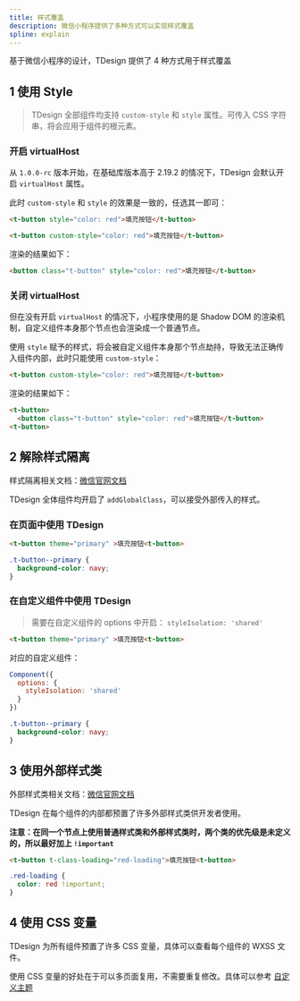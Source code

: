 ```yaml
---
title: 样式覆盖
description: 微信小程序提供了多种方式可以实现样式覆盖
spline: explain
---
```


基于微信小程序的设计，TDesign 提供了 4 种方式用于样式覆盖

## 1 使用 Style

> TDesign 全部组件均支持 `custom-style` 和 `style` 属性。可传入 CSS 字符串，将会应用于组件的根元素。

### 开启 virtualHost

从 `1.0.0-rc` 版本开始，在基础库版本高于 2.19.2 的情况下，TDesign 会默认开启 `virtualHost` 属性。

此时 `custom-style` 和 `style` 的效果是一致的，任选其一即可：

```html
<t-button style="color: red">填充按钮</t-button>

<t-button custom-style="color: red">填充按钮</t-button>
```

渲染的结果如下：

```html
<button class="t-button" style="color: red">填充按钮</t-button>
```

### 关闭 virtualHost

但在没有开启 `virtualHost` 的情况下，小程序使用的是 Shadow DOM 的渲染机制，自定义组件本身那个节点也会渲染成一个普通节点。

使用 `style` 赋予的样式，将会被自定义组件本身那个节点劫持，导致无法正确传入组件内部，此时只能使用 `custom-style`：

```html
<t-button custom-style="color: red">填充按钮</t-button>
```

渲染的结果如下：

```html
<t-button>
  <button class="t-button" style="color: red">填充按钮</t-button>
<t-button>
```

## 2 解除样式隔离

样式隔离相关文档：[微信官网文档](https://developers.weixin.qq.com/miniprogram/dev/framework/custom-component/wxml-wxss.html#%E7%BB%84%E4%BB%B6%E6%A0%B7%E5%BC%8F%E9%9A%94%E7%A6%BB)

TDesign 全体组件均开启了 `addGlobalClass`，可以接受外部传入的样式。

### 在页面中使用 TDesign

```html
<t-button theme="primary" >填充按钮<t-button>
```

```css
.t-button--primary {
  background-color: navy;
}
```

### 在自定义组件中使用 TDesign

> 需要在自定义组件的 options 中开启： `styleIsolation: 'shared'`

```html
<t-button theme="primary" >填充按钮<t-button>
```

对应的自定义组件：

```js
Component({
  options: {
    styleIsolation: 'shared'
  }
})
```

```css
.t-button--primary {
  background-color: navy;
}
```

## 3 使用外部样式类

外部样式类相关文档：[微信官网文档](https://developers.weixin.qq.com/miniprogram/dev/framework/custom-component/wxml-wxss.html#%E5%A4%96%E9%83%A8%E6%A0%B7%E5%BC%8F%E7%B1%BB)

TDesign 在每个组件的内部都预置了许多外部样式类供开发者使用。

**注意：在同一个节点上使用普通样式类和外部样式类时，两个类的优先级是未定义的，所以最好加上 `!important`**

```html
<t-button t-class-loading="red-loading">填充按钮<t-button>
```

```css
.red-loading {
  color: red !important;
}
```

## 4 使用 CSS 变量

TDesign 为所有组件预置了许多 CSS 变量，具体可以查看每个组件的 WXSS 文件。

使用 CSS 变量的好处在于可以多页面复用，不需要重复修改。具体可以参考 [自定义主题](./custom-theme)